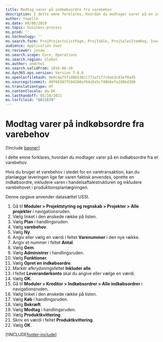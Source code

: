 ```yaml
---
title: Modtag varer på indkøbsordre fra varebehov
description: I dette emne forklares, hvordan du modtager varer på en indkøbsordre fra et varebehov.
author: Yowelle
ms.date: 08/06/2019
ms.topic: business-process
ms.prod: ''
ms.technology: ''
ms.search.form: ProjProjectsListPage, ProjTable, ProjSalesItemReq, InventItemIdLookupSimple, PurchCreateFromSalesOrder, VendAccountItemLookup, PurchTable, PurchEditLines
audience: Application User
ms.reviewer: josaw
ms.search.scope: Core, Operations
ms.search.region: Global
ms.author: andchoi
ms.search.validFrom: 2016-06-30
ms.dyn365.ops.version: Version 7.0.0
ms.openlocfilehash: 0e0c4a75f1d86538cc773af1f7c0ae3c83ef0ad5
ms.sourcegitcommit: 40f68387f594180af64a5e5c748b6efa188bd300
ms.translationtype: HT
ms.contentlocale: da-DK
ms.lasthandoff: 05/10/2021
ms.locfileid: "6011679"
---
```

# <a name="receive-items-on-purchase-order-from-item-requirement"></a>Modtag varer på indkøbsordre fra varebehov

[!include [banner](../../includes/banner.md)]

I dette emne forklares, hvordan du modtager varer på en indkøbsordre fra et varebehov.

Hvis du bruger et varebehov i stedet for en varetransaktion, kan du planlægge leveringen lige før varen faktisk anvendes, oprette en indkøbsordre, inkludere varen i handelsaftalestrukturen og inkludere varebehovet i produktionsplanlægningen. 

Denne opgave anvender datasættet USSI.

1. Gå til **Moduler > Projektstyring og regnskab > Projekter > Alle projekter** i navigationsruden.
2. Vælg linket i den ønskede række på listen.
3. Vælg **Plan** i handlingsruden.
4. Vælg **varebehov**.
5. Vælg **Ny**.
6. Angiv eller vælg en værdi i feltet **Varenummer** i den nye række.
7. Angiv et nummer i feltet **Antal**.
8. Vælg **Gem**.
9. Vælg **Administrer** i handlingsruden.
10. Vælg **Funktioner**.
11. Vælg **Opret en indkøbsordre**.
12. Markér afkrydsningsfeltet **Inkluder alle**.
13. I feltet **Leverandørkonto** skal du angive eller vælge en værdi.
14. Vælg **OK**.
15. Gå til **Moduler > Kreditor > Indkøbsordrer > Alle indkøbsordrer** i navigationsruden.
16. Vælg linket i den ønskede række på listen.
17. Vælg **Køb** i handlingsruden.
18. Vælg **Bekræft**.
19. Vælg **Modtag** i handlingsruden.
20. Vælg **Produktkvittering**.
21. Skriv en værdi i feltet **Produktkvittering**.
22. Vælg **OK**.



[!INCLUDE[footer-include](../../includes/footer-banner.md)]